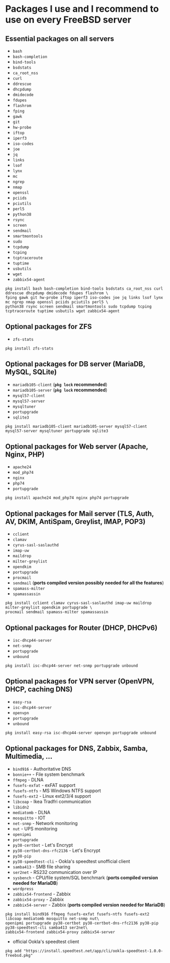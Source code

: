 Packages I use and I recommend to use on every FreeBSD server
===

Essential packages on all servers
---
- `bash`
- `bash-completion`
- `bind-tools`
- `bsdstats`
- `ca_root_nss`
- `curl`
- `ddrescue`
- `dhcpdump`
- `dmidecode`
- `fdupes`
- `flashrom`
- `fping`
- `gawk`
- `git`
- `hw-probe`
- `iftop`
- `iperf3`
- `iso-codes`
- `joe`
- `jq`
- `links`
- `lsof`
- `lynx`
- `mc`
- `ngrep`
- `nmap`
- `openssl`
- `pciids`
- `pciutils`
- `perl5`
- `python38`
- `rsync`
- `screen`
- `sendmail`
- `smartmontools`
- `sudo`
- `tcpdump`
- `tcping`
- `tcptraceroute`
- `tuptime`
- `usbutils`
- `wget`
- `zabbix54-agent`
```
pkg install bash bash-completion bind-tools bsdstats ca_root_nss curl ddrescue dhcpdump dmidecode fdupes flashrom \
fping gawk git hw-probe iftop iperf3 iso-codes joe jq links lsof lynx mc ngrep nmap openssl pciids pciutils perl5 \
python38 rsync screen sendmail smartmontools sudo tcpdump tcping tcptraceroute tuptime usbutils wget zabbix54-agent
```


Optional packages for ZFS
---
- `zfs-stats`
```
pkg install zfs-stats
```


Optional packages for DB server (MariaDB, MySQL, SQLite)
---
- `mariadb105-client` (**`pkg lock` recommended**)
- `mariadb105-server` (**`pkg lock` recommended**)
- `mysql57-client`
- `mysql57-server`
- `mysqltuner`
- `portupgrade`
- `sqlite3`
```
pkg install mariadb105-client mariadb105-server mysql57-client mysql57-server mysqltuner portupgrade sqlite3
```


Optional packages for Web server (Apache, Nginx, PHP)
---
- `apache24`
- `mod_php74`
- `nginx`
- `php74`
- `portupgrade`
```
pkg install apache24 mod_php74 nginx php74 portupgrade
```


Optional packages for Mail server (TLS, Auth, AV, DKIM, AntiSpam, Greylist, IMAP, POP3)
---
- `cclient`
- `clamav`
- `cyrus-sasl-saslauthd`
- `imap-uw`
- `maildrop`
- `milter-greylist`
- `opendkim`
- `portupgrade`
- `procmail`
- `sendmail` (**ports compiled version possibly needed for all the features**)
- `spamass-milter`
- `spamassassin`
```
pkg install cclient clamav cyrus-sasl-saslauthd imap-uw maildrop milter-greylist opendkim portupgrade \
procmail sendmail spamass-milter spamassassin
```


Optional packages for Router (DHCP, DHCPv6)
---
- `isc-dhcp44-server`
- `net-snmp`
- `portupgrade`
- `unbound`
```
pkg install isc-dhcp44-server net-snmp portupgrade unbound
```


Optional packages for VPN server (OpenVPN, DHCP, caching DNS)
---
- `easy-rsa`
- `isc-dhcp44-server`
- `openvpn`
- `portupgrade`
- `unbound`
```
pkg install easy-rsa isc-dhcp44-server openvpn portupgrade unbound
```


Optional packages for DNS, Zabbix, Samba, Multimedia, ...
---
- `bind916` - Authoritative DNS
- `bonnie++` - File system benchmark
- `ffmpeg` - DLNA
- `fusefs-exfat` - exFAT support
- `fusefs-ntfs` - MS Windows NTFS support
- `fusefs-ext2` - Linux ext2/3/4 support
- `libcoap` - Ikea Tradfri communication
- `libidn2`
- `mediatomb` - DLNA
- `mosquitto` - IOT
- `net-snmp` - Network monitoring
- `nut` - UPS monitoring
- `openipmi`
- `portupgrade`
- `py38-certbot` - Let's Encrypt
- `py38-certbot-dns-rfc2136` - Let's Encrypt
- `py38-pip`
- `py38-speedtest-cli` - Ookla's speedtest unofficial client
- `samba413` - SMB file sharing
- `ser2net` - RS232 communication over IP
- `sysbench` - CPU/file system/SQL benchmark (**ports compiled version needed for MariaDB**)
- `wordpress`
- `zabbix54-frontend` - Zabbix
- `zabbix54-proxy` - Zabbix
- `zabbix54-server` - Zabbix (**ports compiled version needed for MariaDB**)
```
pkg install bind916 ffmpeg fusefs-exfat fusefs-ntfs fusefs-ext2 libcoap mediatomb mosquitto net-snmp nut\
openipmi portupgrade py38-certbot py38-certbot-dns-rfc2136 py38-pip py38-speedtest-cli samba413 ser2net\
zabbix54-frontend zabbix54-proxy zabbix54-server
```
- official Ookla's speedtest client
```
pkg add "https://install.speedtest.net/app/cli/ookla-speedtest-1.0.0-freebsd.pkg"
```
